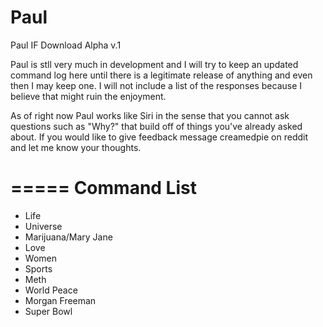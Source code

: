 Paul
=====

Paul IF Download Alpha v.1

Paul is stll very much in development and I will try to keep an updated command log here until there is a legitimate release of anything and even then I may keep one.  I will not include a list of the responses because I believe that might ruin the enjoyment. 

As of right now Paul works like Siri in the sense that you cannot ask questions such as "Why?" that build off of things you've already asked about.  If you would like to give feedback message creamedpie on reddit and let me know your thoughts.

=====
Command List
=====

* Life
* Universe
* Marijuana/Mary Jane
* Love
* Women
* Sports
* Meth
* World Peace
* Morgan Freeman
* Super Bowl
